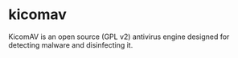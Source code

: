 # kicomav
KicomAV is an open source (GPL v2) antivirus engine designed for detecting malware and disinfecting it. 

